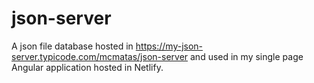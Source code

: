 # json-server

A json file database hosted in https://my-json-server.typicode.com/mcmatas/json-server and used in my single page Angular application hosted in Netlify.
